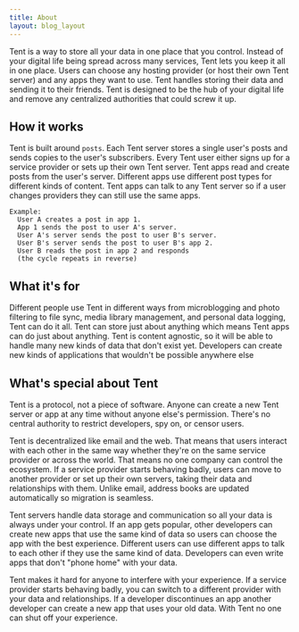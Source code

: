 ```yaml
---
title: About
layout: blog_layout
---
```


Tent is a way to store all your data in one place that you control. Instead of your digital life being spread across many services, Tent lets you keep it all in one place. Users can choose any hosting provider (or host their own Tent server) and any apps they want to use. Tent handles storing their data and sending it to their friends. Tent is designed to be the hub of your digital life and remove any centralized authorities that could screw it up.

## How it works

Tent is built around `posts`. Each Tent server stores a single user's posts and sends copies to the user's subscribers. Every Tent user either signs up for a service provider or sets up their own Tent server. Tent apps read and create posts from the user's server. Different apps use different post types for different kinds of content. Tent apps can talk to any Tent server so if a user changes providers they can still use the same apps.

```text
Example:
  User A creates a post in app 1.
  App 1 sends the post to user A's server.
  User A's server sends the post to user B's server.
  User B's server sends the post to user B's app 2.
  User B reads the post in app 2 and responds
  (the cycle repeats in reverse)
```

## What it's for

Different people use Tent in different ways from microblogging and photo filtering to file sync, media library management, and personal data logging, Tent can do it all. Tent can store just about anything which means Tent apps can do just about anything. Tent is content agnostic, so it will be able to handle many new kinds of data that don't exist yet. Developers can create new kinds of applications that wouldn't be possible anywhere else

## What's special about Tent

Tent is a protocol, not a piece of software. Anyone can create a new Tent server or app at any time without anyone else's permission. There's no central authority to restrict developers, spy on, or censor users.

Tent is decentralized like email and the web. That means that users interact with each other in the same way whether they're on the same service provider or across the world. That means no one company can control the ecosystem. If a service provider starts behaving badly, users can move to another provider or set up their own servers, taking their data and relationships with them. Unlike email, address books are updated automatically so migration is seamless.

Tent servers handle data storage and communication so all your data is always under your control. If an app gets popular, other developers can create new apps that use the same kind of data so users can choose the app with the best experience. Different users can use different apps to talk to each other if they use the same kind of data. Developers can even write apps that don't "phone home" with your data.

Tent makes it hard for anyone to interfere with your experience. If a service provider starts behaving badly, you can switch to a different provider with your data and relationships. If a developer discontinues an app another developer can create a new app that uses your old data. With Tent no one can shut off your experience.
